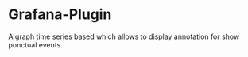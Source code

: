 # Grafana-Plugin
A graph time series based which allows to display annotation for show ponctual events.
